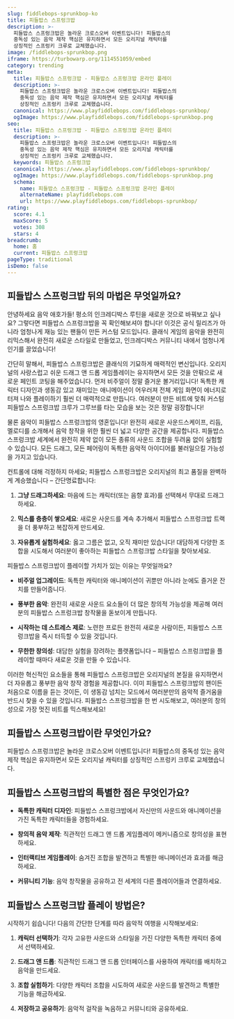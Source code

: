 ```yaml
---
slug: fiddlebops-sprunkbop-ko
title: 피들밥스 스프렁크밥
description: >-
  피들밥스 스프렁크밥은 놀라운 크로스오버 이벤트입니다! 피들밥스의 
  중독성 있는 음악 제작 핵심은 유지하면서 모든 오리지널 캐릭터를 
  상징적인 스프렁키 크루로 교체했습니다.
image: /fiddlebops-sprunkbop.png
iframe: https://turbowarp.org/1114551059/embed
category: trending
meta:
  title: 피들밥스 스프렁크밥 - 피들밥스 스프렁크밥 온라인 플레이
  description: >-
    피들밥스 스프렁크밥은 놀라운 크로스오버 이벤트입니다! 피들밥스의 
    중독성 있는 음악 제작 핵심은 유지하면서 모든 오리지널 캐릭터를 
    상징적인 스프렁키 크루로 교체했습니다.
  canonical: https://www.playfiddlebops.com/fiddlebops-sprunkbop/
  ogImage: https://www.playfiddlebops.com/fiddlebops-sprunkbop.png
seo:
  title: 피들밥스 스프렁크밥 - 피들밥스 스프렁크밥 온라인 플레이
  description: >-
    피들밥스 스프렁크밥은 놀라운 크로스오버 이벤트입니다! 피들밥스의 
    중독성 있는 음악 제작 핵심은 유지하면서 모든 오리지널 캐릭터를 
    상징적인 스프렁키 크루로 교체했습니다.
  keywords: 피들밥스 스프렁크밥
  canonical: https://www.playfiddlebops.com/fiddlebops-sprunkbop/
  ogImage: https://www.playfiddlebops.com/fiddlebops-sprunkbop.png
  schema:
    name: 피들밥스 스프렁크밥 - 피들밥스 스프렁크밥 온라인 플레이
    alternateName: playfiddlebops.com
    url: https://www.playfiddlebops.com/fiddlebops-sprunkbop/
rating:
  score: 4.1
  maxScore: 5
  votes: 308
  stars: 4
breadcrumb:
  home: 홈
  current: 피들밥스 스프렁크밥
pageType: traditional
isDemo: false
---
```


## 피들밥스 스프렁크밥 뒤의 마법은 무엇일까요?

안녕하세요 음악 애호가들! 평소의 인크레디박스 루틴을 새로운 것으로 바꿔보고 싶나요? 그렇다면 피들밥스 스프렁크밥을 꼭 확인해보셔야 합니다! 이것은 공식 릴리즈가 아니라 엄청나게 재능 있는 팬들이 만든 커스텀 모드입니다. 클래식 게임의 음악을 완전히 리믹스해서 완전히 새로운 스타일로 만들었고, 인크레디박스 커뮤니티 내에서 엄청나게 인기를 끌었습니다!

간단히 말해서, 피들밥스 스프렁크밥은 클래식의 기묘하게 매력적인 변신입니다. 오리지널의 사랑스럽고 쉬운 드래그 앤 드롭 게임플레이는 유지하면서 모든 것을 안팎으로 새로운 페인트 코팅을 해주었습니다. 먼저 비주얼이 정말 즐거운 볼거리입니다! 독특한 캐릭터 디자인과 생동감 있고 재미있는 애니메이션이 어우러져 전체 게임 화면이 에너지로 터져 나와 플레이하기 훨씬 더 매력적으로 만듭니다. 여러분이 만든 비트에 맞춰 커스텀 피들밥스 스프렁크밥 크루가 그루브를 타는 모습을 보는 것은 정말 굉장합니다!

물론 음악이 피들밥스 스프렁크밥의 영혼입니다! 완전히 새로운 사운드스케이프, 리듬, 멜로디를 소개해서 음악 창작을 위한 훨씬 더 넓고 다양한 공간을 제공합니다. 피들밥스 스프렁크밥 세계에서 완전히 제약 없이 모든 종류의 사운드 조합을 두려움 없이 실험할 수 있습니다. 모든 드래그, 모든 페어링이 독특한 음악적 아이디어를 불러일으킬 가능성을 가지고 있습니다.

컨트롤에 대해 걱정하지 마세요; 피들밥스 스프렁크밥은 오리지널의 최고 품질을 완벽하게 계승했습니다 – 간단명료합니다:

1. **그냥 드래그하세요**: 마음에 드는 캐릭터(또는 음향 효과)를 선택해서 무대로 드래그하세요.

2. **믹스를 층층이 쌓으세요**: 새로운 사운드를 계속 추가해서 피들밥스 스프렁크밥 트랙을 더 풍부하고 복잡하게 만드세요.

3. **자유롭게 실험하세요**: 옳고 그름은 없고, 오직 재미만 있습니다! 대담하게 다양한 조합을 시도해서 여러분이 좋아하는 피들밥스 스프렁크밥 스타일을 찾아보세요.

피들밥스 스프렁크밥이 플레이할 가치가 있는 이유는 무엇일까요?

- **비주얼 업그레이드**: 독특한 캐릭터와 애니메이션이 귀뿐만 아니라 눈에도 즐거운 잔치를 만들어줍니다.

- **풍부한 음악**: 완전히 새로운 사운드 요소들이 더 많은 창의적 가능성을 제공해 여러분의 피들밥스 스프렁크밥 창작물을 돋보이게 만듭니다.

- **시작하는 데 스트레스 제로**: 노련한 프로든 완전히 새로운 사람이든, 피들밥스 스프렁크밥을 즉시 터득할 수 있을 것입니다.

- **무한한 창의성**: 대담한 실험을 장려하는 플랫폼입니다 – 피들밥스 스프렁크밥을 플레이할 때마다 새로운 것을 만들 수 있습니다.

이러한 혁신적인 요소들을 통해 피들밥스 스프렁크밥은 오리지널의 본질을 유지하면서 더 자유롭고 풍부한 음악 창작 경험을 제공합니다. 이미 피들밥스 스프렁크밥의 팬이든 처음으로 이름을 듣는 것이든, 이 생동감 넘치는 모드에서 여러분만의 음악적 즐거움을 반드시 찾을 수 있을 것입니다. 피들밥스 스프렁크밥을 한 번 시도해보고, 여러분의 창의성으로 가장 멋진 비트를 믹스해보세요!

## 피들밥스 스프렁크밥이란 무엇인가요?

피들밥스 스프렁크밥은 놀라운 크로스오버 이벤트입니다! 피들밥스의 중독성 있는 음악 제작 핵심은 유지하면서 모든 오리지널 캐릭터를 상징적인 스프렁키 크루로 교체했습니다.

## 피들밥스 스프렁크밥의 특별한 점은 무엇인가요?

- **독특한 캐릭터 디자인**: 피들밥스 스프렁크밥에서 자신만의 사운드와 애니메이션을 가진 독특한 캐릭터들을 경험하세요.

- **창의적 음악 제작**: 직관적인 드래그 앤 드롭 게임플레이 메커니즘으로 창의성을 표현하세요.

- **인터랙티브 게임플레이**: 숨겨진 조합을 발견하고 특별한 애니메이션과 효과를 해금하세요.

- **커뮤니티 기능**: 음악 창작물을 공유하고 전 세계의 다른 플레이어들과 연결하세요.

## 피들밥스 스프렁크밥 플레이 방법은?

시작하기 쉽습니다! 다음의 간단한 단계를 따라 음악적 여행을 시작해보세요:

1. **캐릭터 선택하기**: 각자 고유한 사운드와 스타일을 가진 다양한 독특한 캐릭터 중에서 선택하세요.

2. **드래그 앤 드롭**: 직관적인 드래그 앤 드롭 인터페이스를 사용하여 캐릭터를 배치하고 음악을 만드세요.

3. **조합 실험하기**: 다양한 캐릭터 조합을 시도하여 새로운 사운드를 발견하고 특별한 기능을 해금하세요.

4. **저장하고 공유하기**: 음악적 걸작을 녹음하고 커뮤니티와 공유하세요.